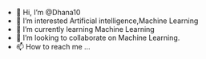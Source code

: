 - 👋 Hi, I’m @Dhana10
- 👀 I’m interested Artificial intelligence,Machine Learning
- 🌱 I’m currently learning Machine Learning   
- 💞️ I’m looking to collaborate on Machine Learning.
- 📫 How to reach me ...

<!---
Dhana10/Dhana10 is a ✨ special ✨ repository because its `README.md` (this file) appears on your GitHub profile.
You can click the Preview link to take a look at your changes.
--->
